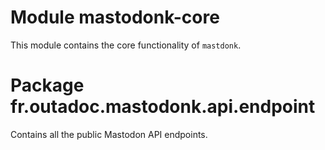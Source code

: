 # Module mastodonk-core

This module contains the core functionality of `mastdonk`.

# Package fr.outadoc.mastodonk.api.endpoint

Contains all the public Mastodon API endpoints.
